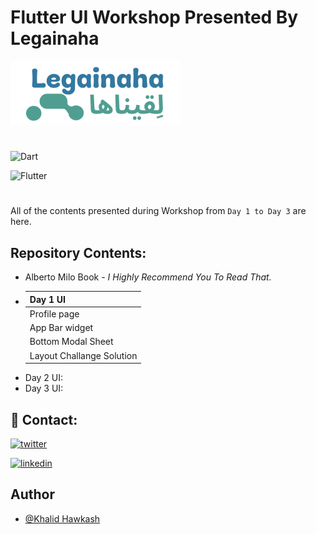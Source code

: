
# Flutter UI Workshop Presented By Legainaha
![Legainaha](Legainaha_logo.png)
#
![Dart](https://img.shields.io/badge/Dart-0175C2?style=for-the-badge&logo=dart&logoColor=white)

![Flutter](https://img.shields.io/badge/Flutter-02569B?style=for-the-badge&logo=flutter&logoColor=white)
#
All of the contents presented during Workshop from `Day 1 to Day 3` are here.

## Repository Contents:

- Alberto Milo Book - *I Highly Recommend You To Read That.*
- | Day 1 UI |
  |---|  
    |Profile page|
    |App Bar widget|
    |Bottom Modal Sheet|
    |Layout Challange Solution|
- Day 2 UI:
- Day 3 UI:


## 📱 Contact:
[![twitter](https://img.shields.io/badge/twitter-1DA1F2?style=for-the-badge&logo=twitter&logoColor=white)](https://twitter.com/KhaledHokash)

[![linkedin](https://img.shields.io/badge/LinkedIn-0077B5?style=for-the-badge&logo=linkedin&logoColor=white)](https://www.linkedin.com/in/khalid-hawkash-67aa87269/)



## Author

- [@Khalid Hawkash]()
